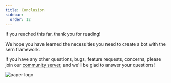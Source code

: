 ```yaml
---
title: Conclusion
sidebar:
  order: 12
---
```


If you reached this far, thank you for reading!

We hope you have learned the necessities you need to create a bot with the sern framework.

If you have any other questions, bugs, feature requests, concerns, please join our [community server](https://sern.dev/discord), and we'll be glad to answer your questions!

![paper logo](~/assets/blog/paper-logo.png)
